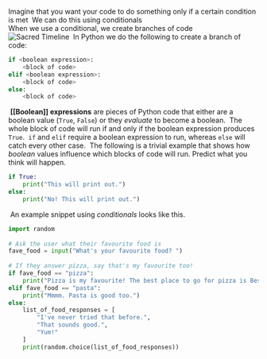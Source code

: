 Imagine that you want your code to do something only if a certain condition is met
​
We can do this using conditionals  
When we use a conditional, we create branches of code  
​
![Sacred Timeline](https://www.xfire.com/wp-content/uploads/2021/07/Marvel-Loki-Alternate-Multiverse-Sacred-Timeline-Kang.jpg)
​
In Python we do the following to create a branch of code:
​
```python
if <boolean expression>:
	<block of code>
elif <boolean expression>:
	<block of code>
else:
	<block of code>
```
​
**[[Boolean]] expressions** are pieces of Python code that either are a boolean value (`True`, `False`) or they *evaluate* to become a boolean.
​
The whole block of code will run if and only if the boolean expression produces `True`.
​
`if` and `elif` require a boolean expression to run, whereas `else` will catch every other case.
​
The following is a trivial example that shows how *boolean* values influence which blocks of code will run. Predict what you think will happen.
​
```python
if True:
	print("This will print out.")
else:
	print("No! This will print out.")
```
​
An example snippet using *conditionals* looks like this.
​
```python
import random
​
# Ask the user what their favourite food is
fave_food = input("What's your favourite food? ")
​
# If they answer pizza, say that's my favourite too!
if fave_food == "pizza":
	print("Pizza is my favourite! The best place to go for pizza is Best Pizza in Brooklyn.")
elif fave_food == "pasta":
	print("Mmmm. Pasta is good too.")
else:
	list_of_food_responses = [
		"I've never tried that before.",
		"That sounds good.",
		"Yum!"
	]
	print(random.choice(list_of_food_responses))
​